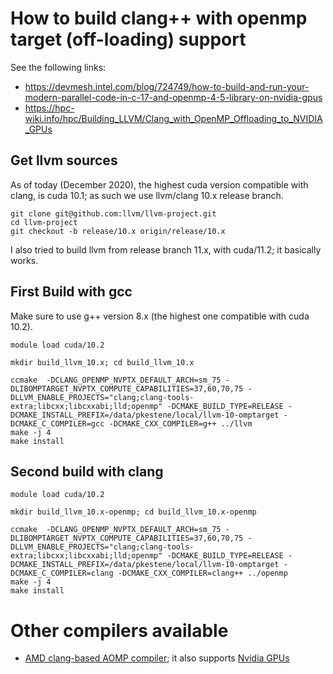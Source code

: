 # How to build clang++ with openmp target (off-loading) support

See the following links:
- https://devmesh.intel.com/blog/724749/how-to-build-and-run-your-modern-parallel-code-in-c-17-and-openmp-4-5-library-on-nvidia-gpus
- https://hpc-wiki.info/hpc/Building_LLVM/Clang_with_OpenMP_Offloading_to_NVIDIA_GPUs


## Get llvm sources

As of today (December 2020), the highest cuda version compatible with clang, is cuda 10.1; as such we use llvm/clang 10.x release branch.

```shell
git clone git@github.com:llvm/llvm-project.git
cd llvm-project
git checkout -b release/10.x origin/release/10.x
```

I also tried to build llvm from release branch 11.x, with cuda/11.2; it basically works.

## First Build with gcc

Make sure to use g++ version 8.x (the highest one compatible with cuda 10.2).

```shell
module load cuda/10.2

mkdir build_llvm_10.x; cd build_llvm_10.x

ccmake  -DCLANG_OPENMP_NVPTX_DEFAULT_ARCH=sm_75 -DLIBOMPTARGET_NVPTX_COMPUTE_CAPABILITIES=37,60,70,75 -DLLVM_ENABLE_PROJECTS="clang;clang-tools-extra;libcxx;libcxxabi;lld;openmp" -DCMAKE_BUILD_TYPE=RELEASE -DCMAKE_INSTALL_PREFIX=/data/pkestene/local/llvm-10-omptarget -DCMAKE_C_COMPILER=gcc -DCMAKE_CXX_COMPILER=g++ ../llvm
make -j 4
make install
```

## Second build with clang

```shell
module load cuda/10.2

mkdir build_llvm_10.x-openmp; cd build_llvm_10.x-openmp

ccmake  -DCLANG_OPENMP_NVPTX_DEFAULT_ARCH=sm_75 -DLIBOMPTARGET_NVPTX_COMPUTE_CAPABILITIES=37,60,70,75 -DLLVM_ENABLE_PROJECTS="clang;clang-tools-extra;libcxx;libcxxabi;lld;openmp" -DCMAKE_BUILD_TYPE=RELEASE -DCMAKE_INSTALL_PREFIX=/data/pkestene/local/llvm-10-omptarget -DCMAKE_C_COMPILER=clang -DCMAKE_CXX_COMPILER=clang++ ../openmp
make -j 4
make install
```


# Other compilers available

- [AMD clang-based AOMP compiler](https://github.com/ROCm-Developer-Tools/aomp); it also supports [Nvidia GPUs](https://github.com/ROCm-Developer-Tools/aomp/blob/master/docs/UBUNTUINSTALL.md#nvidia-cuda-driver)

